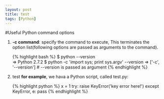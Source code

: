 ```yaml
---
layout: post
title: test
tags: [Python]
---
```

#Useful Python command options   
1.  **-c command**: specify the command to execute, This terminates the option list(following options are passed as arguments to the command).    
        
    {% highlight bash %}
    $ python --version           
    => Python 2.7.2
    $ python -c 'import sys; print sys.argv' --version
    => ['-c', '--version'] # --version is passed as argument
    {% endhighlight %}

2.  test
    **for example**, we hava a Python script, called test.py:
    
    {% highlight python %}
    x = 1
    try:
        raise KeyError('key error here!')
    except KeyError, e:
        pass
    {% endhighlight %}

